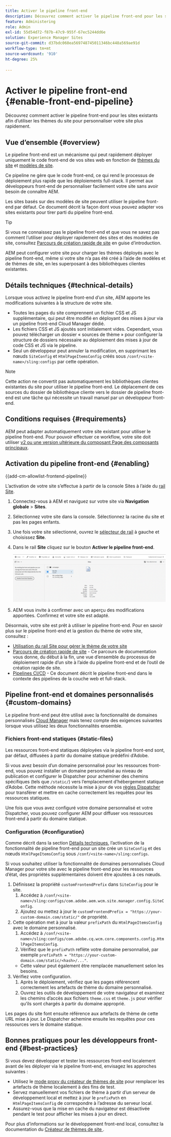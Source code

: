 ```yaml
---
title: Activer le pipeline front-end
description: Découvrez comment activer le pipeline front-end pour les sites existants afin d’utiliser les thèmes du site pour personnaliser votre site plus rapidement.
feature: Administering
role: Admin
exl-id: 55d54d72-f87b-47c9-955f-67ec5244dd6e
solution: Experience Manager Sites
source-git-commit: d37bdc060ea569748745011346bc448a569ae91d
workflow-type: tm+mt
source-wordcount: '910'
ht-degree: 25%

---
```


# Activer le pipeline front-end {#enable-front-end-pipeline}

Découvrez comment activer le pipeline front-end pour les sites existants afin d’utiliser les thèmes du site pour personnaliser votre site plus rapidement.

## Vue d’ensemble {#overview}

Le pipeline front-end est un mécanisme qui peut rapidement déployer uniquement le code front-end de vos sites web en fonction de [thèmes du site](site-themes.md) et [modèles de site](site-templates.md).

Ce pipeline ne gère que le code front-end, ce qui rend le processus de déploiement plus rapide que les déploiements full-stack. Il permet aux développeurs front-end de personnaliser facilement votre site sans avoir besoin de connaître AEM.

Les sites basés sur des modèles de site peuvent utiliser le pipeline front-end par défaut. Ce document décrit la façon dont vous pouvez adapter vos sites existants pour tirer parti du pipeline front-end.

>[!TIP]
>
>Si vous ne connaissez pas le pipeline front-end et que vous ne savez pas comment l’utiliser pour déployer rapidement des sites et des modèles de site, consultez [Parcours de création rapide de site](/help/journey-sites/quick-site/overview.md) en guise d’introduction.

AEM peut configurer votre site pour charger les thèmes déployés avec le pipeline front-end, même si votre site n’a pas été créé à l’aide de modèles et de thèmes de site, en les superposant à des bibliothèques clientes existantes.

## Détails techniques {#technical-details}

Lorsque vous activez le pipeline front-end d’un site, AEM apporte les modifications suivantes à la structure de votre site.

* Toutes les pages du site comprennent un fichier CSS et JS supplémentaire, qui peut être modifié en déployant des mises à jour via un pipeline front-end Cloud Manager dédié.
* Les fichiers CSS et JS ajoutés sont initialement vides. Cependant, vous pouvez télécharger un dossier « sources de thème » pour configurer la structure de dossiers nécessaire au déploiement des mises à jour de code CSS et JS via le pipeline.
* Seul un développeur peut annuler la modification, en supprimant les nœuds `SiteConfig` et `HtmlPageItemsConfig` créés sous `/conf/<site-name>/sling:configs` par cette opération.

>[!NOTE]
>
>Cette action ne convertit pas automatiquement les bibliothèques clientes existantes du site pour utiliser le pipeline front-end. Le déplacement de ces sources du dossier de bibliothèque cliente vers le dossier de pipeline front-end est une tâche qui nécessite un travail manuel par un développeur front-end.

## Conditions requises {#requirements}

AEM peut adapter automatiquement votre site existant pour utiliser le pipeline front-end. Pour pouvoir effectuer ce workflow, votre site doit utiliser [v2 ou une version ultérieure du composant Page des composants principaux](https://experienceleague.adobe.com/fr/docs/experience-manager-core-components/using/wcm-components/page).

## Activation du pipeline front-end {#enabling}

{{add-cm-allowlist-frontend-pipeline}}

L’activation de votre site s’effectue à partir de la console Sites à l’aide du [rail Site](site-rail.md).

1. Connectez-vous à AEM et naviguez sur votre site via **Navigation globale** > **Sites**.
1. Sélectionnez votre site dans la console. Sélectionnez la racine du site et pas les pages enfants.
1. Une fois votre site sélectionné, ouvrez le [sélecteur de rail](/help/sites-cloud/authoring/basic-handling.md#rail-selector) à gauche et choisissez **Site**.
1. Dans le rail **Site** cliquez sur le bouton **Activer le pipeline front-end**.

   ![Activation du pipeline front-end](/help/sites-cloud/administering/assets/enable-front-end-pipeline.png)

1. AEM vous invite à confirmer avec un aperçu des modifications apportées. Confirmez et votre site est adapté.

Désormais, votre site est prêt à utiliser le pipeline front-end. Pour en savoir plus sur le pipeline front-end et la gestion du thème de votre site, consultez :

* [Utilisation du rail Site pour gérer le thème de votre site](site-rail.md)
* [Parcours de création rapide de site](/help/journey-sites/quick-site/overview.md) - Ce parcours de documentation vous donne, du début à la fin, une vue d’ensemble du processus de déploiement rapide d’un site à l’aide du pipeline front-end et de l’outil de création rapide de site.
* [Pipelines CI/CD](/help/implementing/cloud-manager/configuring-pipelines/introduction-ci-cd-pipelines.md#front-end) - Ce document décrit le pipeline front-end dans le contexte des pipelines de la couche web et full-stack.

## Pipeline front-end et domaines personnalisés {#custom-domains}

Le pipeline front-end peut être utilisé avec la fonctionnalité de domaines personnalisés [Cloud Manager](/help/implementing/cloud-manager/custom-domain-names/introduction.md) mais tenez compte des exigences suivantes lorsque vous utilisez les deux fonctionnalités ensemble.

### Fichiers front-end statiques {#static-files}

Les ressources front-end statiques déployées via le pipeline front-end sont, par défaut, diffusées à partir du domaine statique prédéfini d’Adobe.

Si vous avez besoin d’un domaine personnalisé pour les ressources front-end, vous pouvez installer un domaine personnalisé au niveau de publication et configurer le Dispatcher pour acheminer des chemins spécifiques (tels que `/static/`) vers l’emplacement d’hébergement statique d’Adobe. Cette méthode nécessite la mise à jour de vos [règles Dispatcher](https://experienceleague.adobe.com/fr/docs/experience-manager-dispatcher/using/dispatcher) pour transférer et mettre en cache correctement les requêtes pour les ressources statiques.

Une fois que vous avez configuré votre domaine personnalisé et votre Dispatcher, vous pouvez configurer AEM pour diffuser vos ressources front-end à partir du domaine statique.

### Configuration {#configuration}

Comme décrit dans la section [Détails techniques](#technical-details), l’activation de la fonctionnalité de pipeline front-end pour un site crée un `SiteConfig` et des nœuds `HtmlPageItemsConfig` sous `/conf/<site-name>/sling:configs`.

Si vous souhaitez utiliser la fonctionnalité de domaines personnalisés Cloud Manager pour votre site avec le pipeline front-end pour les ressources d’état, des propriétés supplémentaires doivent être ajoutées à ces nœuds.

1. Définissez la propriété `customFrontendPrefix` dans `SiteConfig` pour le site.
   1. Accédez à `/conf/<site-name>/sling:configs/com.adobe.aem.wcm.site.manager.config.SiteConfig`.
   1. Ajoutez ou mettez à jour le `customFrontendPrefix = "https://your-custom-domain.com/static/"` de propriété.
1. Cette opération met à jour la valeur `prefixPath` du `HtmlPageItemsConfig` avec le domaine personnalisé.
   1. Accédez à `/conf/<site-name>/sling:configs/com.adobe.cq.wcm.core.components.config.HtmlPageItemsConfig`.
   1. Vérifiez que le `prefixPath` reflète votre domaine personnalisé, par exemple `prefixPath = "https://your-custom-domain.com/static/<hash>/..."`.
   * Cette valeur peut également être remplacée manuellement selon les besoins.
1. Vérifiez votre configuration.
   1. Après le déploiement, vérifiez que les pages référencent correctement les artefacts de thème du domaine personnalisé.
   1. Ouvrez les outils de développement de votre navigateur et examinez les chemins d’accès aux fichiers `theme.css` et `theme.js` pour vérifier qu’ils sont chargés à partir du domaine approprié.

Les pages du site font ensuite référence aux artefacts de thème de cette URL mise à jour. Le Dispatcher achemine ensuite les requêtes pour ces ressources vers le domaine statique.

## Bonnes pratiques pour les développeurs front-end {#best-practices}

Si vous devez développer et tester les ressources front-end localement avant de les déployer via le pipeline front-end, envisagez les approches suivantes :

* Utilisez le [mode proxy du créateur de thèmes de site](https://github.com/adobe/aem-site-theme-builder?tab=readme-ov-file#proxy) pour remplacer les artefacts de thème localement à des fins de test.
* Servez manuellement vos fichiers de thème à partir d’un serveur de développement local et mettez à jour le `prefixPath` en `HtmlPageItemsConfig` de correspondre à l’adresse du serveur local.
* Assurez-vous que la mise en cache du navigateur est désactivée pendant le test pour afficher les mises à jour en direct.

Pour plus d’informations sur le développement front-end local, consultez la documentation du [ Créateur de thèmes de site ](https://github.com/adobe/aem-site-theme-builder).
